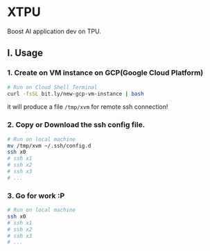 # XTPU

Boost AI application dev on TPU.


## I. Usage

### 1. Create on VM instance on GCP(Google Cloud Platform)

```bash
# Run on Cloud Shell Terminal
curl -fsSL bit.ly/new-gcp-vm-instance | bash
```

it will produce a file `/tmp/xvm` for remote ssh connection!

### 2. Copy or Download the ssh config file.

```bash
# Run on local machine
mv /tmp/xvm ~/.ssh/config.d
ssh x0
# ssh x1
# ssh x2
# ssh x3
# ...
```

### 3. Go for work :P

```bash
# Run on local machine
ssh x0
# ssh x1
# ssh x2
# ssh x3
# ...
```

